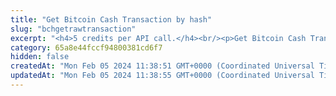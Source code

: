 ```yaml
---
title: "Get Bitcoin Cash Transaction by hash"
slug: "bchgetrawtransaction"
excerpt: "<h4>5 credits per API call.</h4><br/><p>Get Bitcoin Cash Transaction by transaction hash.</p>"
category: 65a8e44fccf94800381cd6f7
hidden: false
createdAt: "Mon Feb 05 2024 11:38:51 GMT+0000 (Coordinated Universal Time)"
updatedAt: "Mon Feb 05 2024 11:38:55 GMT+0000 (Coordinated Universal Time)"
---
```

